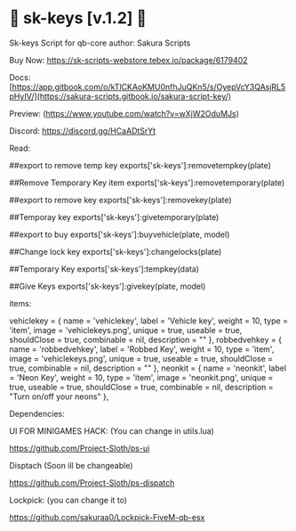 # 🔑 sk-keys [v.1.2] 🔑

Sk-keys Script for qb-core 
author: Sakura Scripts

Buy Now: https://sk-scripts-webstore.tebex.io/package/6179402 


Docs: [https://app.gitbook.com/o/kTlCKAoKMU0nfhJuQKn5/s/OyepVcY3QAsjRL5pHyIV/](https://sakura-scripts.gitbook.io/sakura-script-key/)


Preview: (https://www.youtube.com/watch?v=wXjW2OduMJs)


Discord: https://discord.gg/HCaADtSrYt


Read:

##export to remove temp key
exports['sk-keys']:removetempkey(plate)

##Remove Temporary Key item 
exports['sk-keys']:removetemporary(plate)

##export to remove key 
exports['sk-keys']:removekey(plate)

##Temporay key
exports['sk-keys']:givetemporary(plate)

##export to buy
exports['sk-keys']:buyvehicle(plate, model)

##Change lock key
exports['sk-keys']:changelocks(plate)

##Temporary Key
exports['sk-keys']:tempkey(data)

##Give Keys
exports['sk-keys']:givekey(plate, model)

items:

vehiclekey                   = { name = 'vehiclekey', label = 'Vehicle key', weight = 10, type = 'item', image = 'vehiclekeys.png', unique = true, useable = true, shouldClose = true, combinable = nil, description = "" },
robbedvehkey                   = { name = 'robbedvehkey', label = 'Robbed Key', weight = 10, type = 'item', image = 'vehiclekeys.png', unique = true, useable = true, shouldClose = true, combinable = nil, description = "" },
neonkit                   = { name = 'neonkit', label = 'Neon Key', weight = 10, type = 'item', image = 'neonkit.png', unique = true, useable = true, shouldClose = true, combinable = nil, description = "Turn on/off your neons" },


Dependencies:

UI FOR MINIGAMES HACK: (You can change in utils.lua)

https://github.com/Project-Sloth/ps-ui

Disptach (Soon ill be changeable)

https://github.com/Project-Sloth/ps-dispatch

Lockpick: (you can change it to)

https://github.com/sakuraa0/Lockpick-FiveM-qb-esx


